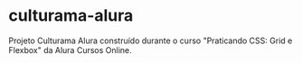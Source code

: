 # culturama-alura
Projeto Culturama Alura construído durante o curso "Praticando CSS: Grid e Flexbox" da Alura Cursos Online.
